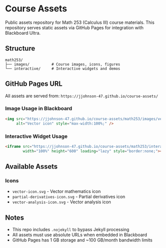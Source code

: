 # Course Assets

Public assets repository for Math 253 (Calculus III) course materials. This repository serves static assets via GitHub Pages for integration with Blackboard Ultra.

## Structure

```
math253/
├── images/          # Course images, icons, figures
└── interactive/     # Interactive widgets and demos
```

## GitHub Pages URL

All assets are served from: `https://jjohnson-47.github.io/course-assets/`

### Image Usage in Blackboard

```html
<img src="https://jjohnson-47.github.io/course-assets/math253/images/vector-icon.svg"
     alt="Vector icon" style="max-width:100%;" />
```

### Interactive Widget Usage

```html
<iframe src="https://jjohnson-47.github.io/course-assets/math253/interactive/demo-name/"
        width="100%" height="600" loading="lazy" style="border:none;"></iframe>
```

## Available Assets

### Icons
- `vector-icon.svg` - Vector mathematics icon
- `partial-derivatives-icon.svg` - Partial derivatives icon  
- `vector-analysis-icon.svg` - Vector analysis icon

## Notes

- This repo includes `.nojekyll` to bypass Jekyll processing
- All assets must use absolute URLs when embedded in Blackboard
- GitHub Pages has 1 GB storage and ~100 GB/month bandwidth limits
